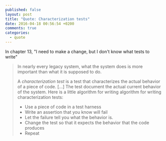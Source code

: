 ```yaml
---
published: false
layout: post
title: "Quote: Characterization tests"
date: 2016-04-18 00:56:54 +0200
comments: true
categories:
  - quote
---
```


In chapter 13, "I need to make a change, but I don't know what tests to write"

> In nearly every legacy system, what the system does is more important than what it is supposed to do.
>
> A *characterization test* is a test that characterizes the actual behavior of a piece of code. [...] The test document the actual current behavior of the system. Here is a little algorithm for writing algorithm for writing characterization tests:
>
>  * Use a piece of code in a test harness
>  * Write an assertion that you know will fail
>  * Let the failure tell you what the behavior is.
>  * Change the test so that it expects the behavior that the code produces
>  * Repeat

